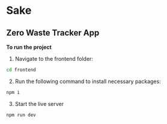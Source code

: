 # Sake
## Zero Waste Tracker App
**To run the project**
1. Navigate to the frontend folder:
```bash
cd frontend
```
2. Run the following command to install necessary packages:
```bash
npm i
```
3. Start the live server
```bash
npm run dev
```

